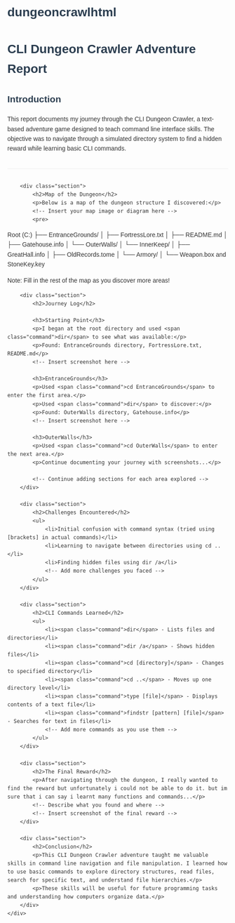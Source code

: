 # dungeoncrawlhtml
<!DOCTYPE html>
<html lang="en">
<head>
    <meta charset="UTF-8">
    <meta name="viewport" content="width=device-width, initial-scale=1.0">
    <title>CLI Dungeon Crawler Report</title>
    <style>
        body {
            font-family: Arial, sans-serif;
            line-height: 1.6;
            margin: 0;
            padding: 20px;
            color: #333;
        }
        h1, h2, h3 {
            color: #2c3e50;
        }
        .container {
            max-width: 800px;
            margin: 0 auto;
        }
        .section {
            margin-bottom: 30px;
            border-bottom: 1px solid #eee;
            padding-bottom: 20px;
        }
        .command {
            background-color: #f5f5f5;
            padding: 5px 10px;
            border-radius: 4px;
            font-family: monospace;
            display: inline-block;
        }
        .screenshot {
            max-width: 100%;
            height: auto;
            border: 1px solid #ddd;
            margin: 10px 0;
        }
        .path {
            font-family: monospace;
            color: #27ae60;
        }
        .warning {
            background-color: #ffe6e6;
            padding: 10px;
            border-left: 4px solid #e74c3c;
            margin: 10px 0;
        }
        .tip {
            background-color: #e6f7ff;
            padding: 10px;
            border-left: 4px solid #3498db;
            margin: 10px 0;
        }
    </style>
</head>
<body>
    <div class="container">
        <h1>CLI Dungeon Crawler Adventure Report</h1>
        <div class="section">
            <h2>Introduction</h2>
            <p>This report documents my journey through the CLI Dungeon Crawler, a text-based adventure game designed to teach command line interface skills. The objective was to navigate through a simulated directory system to find a hidden reward while learning basic CLI commands.</p>
        </div>
        
        <div class="section">
            <h2>Map of the Dungeon</h2>
            <p>Below is a map of the dungeon structure I discovered:</p>
            <!-- Insert your map image or diagram here -->
            <pre>
Root (C:\)
├── EntranceGrounds/
│   ├── FortressLore.txt
│   ├── README.md
│   ├── Gatehouse.info
│   └── OuterWalls/
│       └── InnerKeep/
│           ├── GreatHall.info
│           ├── OldRecords.tome
│           └── Armory/
│               └── Weapon.box and StoneKey.key
            </pre>
            <p>Note: Fill in the rest of the map as you discover more areas!</p>
        </div>
        
        <div class="section">
            <h2>Journey Log</h2>
            
            <h3>Starting Point</h3>
            <p>I began at the root directory and used <span class="command">dir</span> to see what was available:</p>
            <p>Found: EntranceGrounds directory, FortressLore.txt, README.md</p>
            <!-- Insert screenshot here -->
            
            <h3>EntranceGrounds</h3>
            <p>Used <span class="command">cd EntranceGrounds</span> to enter the first area.</p>
            <p>Used <span class="command">dir</span> to discover:</p>
            <p>Found: OuterWalls directory, Gatehouse.info</p>
            <!-- Insert screenshot here -->
            
            <h3>OuterWalls</h3>
            <p>Used <span class="command">cd OuterWalls</span> to enter the next area.</p>
            <p>Continue documenting your journey with screenshots...</p>
            
            <!-- Continue adding sections for each area explored -->
        </div>
        
        <div class="section">
            <h2>Challenges Encountered</h2>
            <ul>
                <li>Initial confusion with command syntax (tried using [brackets] in actual commands)</li>
                <li>Learning to navigate between directories using cd ..</li>
                <li>Finding hidden files using dir /a</li>
                <!-- Add more challenges you faced -->
            </ul>
        </div>
        
        <div class="section">
            <h2>CLI Commands Learned</h2>
            <ul>
                <li><span class="command">dir</span> - Lists files and directories</li>
                <li><span class="command">dir /a</span> - Shows hidden files</li>
                <li><span class="command">cd [directory]</span> - Changes to specified directory</li>
                <li><span class="command">cd ..</span> - Moves up one directory level</li>
                <li><span class="command">type [file]</span> - Displays contents of a text file</li>
                <li><span class="command">findstr [pattern] [file]</span> - Searches for text in files</li>
                <!-- Add more commands as you use them -->
            </ul>
        </div>
        
        <div class="section">
            <h2>The Final Reward</h2>
            <p>After navigating through the dungeon, I really wanted to find the reward but unfortunately i could not be able to do it. but im sure that i can say i learnt many functions and commands...</p>
            <!-- Describe what you found and where -->
            <!-- Insert screenshot of the final reward -->
        </div>
        
        <div class="section">
            <h2>Conclusion</h2>
            <p>This CLI Dungeon Crawler adventure taught me valuable skills in command line navigation and file manipulation. I learned how to use basic commands to explore directory structures, read files, search for specific text, and understand file hierarchies.</p>
            <p>These skills will be useful for future programming tasks and understanding how computers organize data.</p>
        </div>
    </div>
</body>
</html>
